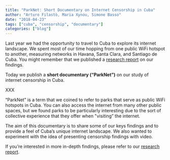 ```yaml
---
title: "ParkNet: Short Documentary on Internet Censorship in Cuba"
author: "Arturo Filastò, Maria Xynou, Simone Basso"
date: "2018-04-23"
tags: ["cuba", "censorship", "documentary"]
categories: ["blog"]
---
```


Last year we had the opportunity to travel to Cuba to explore its internet
landscape. We spent most of our time hopping from one public WiFi hotspot to
another, measuring networks in Havana, Santa Clara, and Santiago de Cuba. You
might remember that we published a [research report](https://ooni.torproject.org/post/cuba-internet-censorship-2017/) on our findings.

Today we publish a **short documentary (“ParkNet”)** on our study of internet
censorship in Cuba.

XXX

“ParkNet” is a term that we coined to refer to parks that serve as public WiFi
hotspots in Cuba. You can also access the internet from many other public
spaces, but we found parks to be particularly interesting due to the sort of
collective experience that they offer when "visiting” the internet.

The aim of this documentary is to share some of our keys findings and to provide
a feel of Cuba’s unique internet landscape. We also wanted to experiment with
the idea of presenting censorship findings with video.

If you’re interested in more in-depth findings, please refer to our [research report](https://ooni.torproject.org/post/cuba-internet-censorship-2017/).
